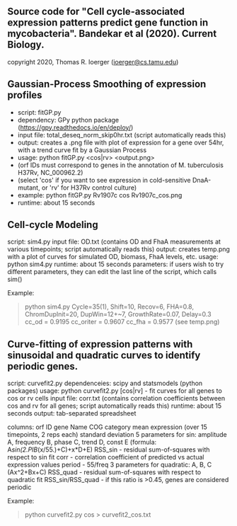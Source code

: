 Source code for "Cell cycle-associated expression patterns predict 
gene function in mycobacteria". Bandekar et al (2020). Current Biology.
-----------------------------------------------
copyright 2020, Thomas R. Ioerger (ioerger@cs.tamu.edu)


Gaussian-Process Smoothing of expression profiles
-------------------------------------------------

* script: fitGP.py
* dependency: GPy python package (https://gpy.readthedocs.io/en/deploy/)
* input file: total_deseq_norm_skip0hr.txt (script automatically reads this)
* output: creates a .png file with plot of expression for a gene over 54hr, with a trend curve fit by a Gaussian Process
* usage: python fitGP.py <orfID> <cos|rv> <output.png>
 *  (orf IDs must correspond to genes in the annotation of M. tuberculosis H37Rv, NC_000962.2)
 *  (select 'cos' if you want to see expression in cold-sensitive DnaA-mutant, or 'rv' for H37Rv control culture)
* example: python fitGP.py Rv1907c cos Rv1907c_cos.png
* runtime: about 15 seconds



Cell-cycle Modeling
-------------------

script: sim4.py
input file: OD.txt (contains OD and FhaA measurements at various timepoints; script automatically reads this)
output: creates temp.png with a plot of curves for simulated OD, biomass, FhaA levels, etc.
usage: python sim4.py
runtime: about 15 seconds
parameters: if users wish to try different parameters, they can edit the last line of the script, which calls sim()

Example: 
> python sim4.py
Cycle=35(1), Shift=10, Recov=6, FHA=0.8,
ChromDupInit=20, DupWin=12+~7, GrowthRate=0.07, Delay=0.3
cc_od = 0.9195
cc_oriter = 0.9607
cc_fha = 0.9577
(see temp.png)



Curve-fitting of expression patterns with sinusoidal and quadratic 
curves to identify periodic genes.
------------------------------------------------------------------

script: curvefit2.py
dependenceies: scipy and statsmodels (python packages)
usage: python curvefit2.py [cos|rv] - fit curves for all genes to cos or rv cells
input file: corr.txt (contains correlation coefficients between cos and rv for all genes; script automatically reads this)
runtime: about 15 seconds
output: tab-separated spreadsheet

columns:
  orf ID
  gene Name
  COG category
  mean expression (over 15 timepoints, 2 reps each)
  standard deviation
  5 parameters for sin: amplitude A, frequency B, phase C, trend D, const E (formula: A*sin(2.*PI*B*(x/55.)+C)+x*D+E)
  RSS_sin - residual sum-of-squares with respect to sin fit
  corr - correlation coefficient of predicted vs actual expression values
  period - 55/freq
  3 parameters for quadratic: A, B, C (Ax^2+Bx+C)
  RSS_quad - residual sum-of-squares with respect to quadratic fit
  RSS_sin/RSS_quad - if this ratio is >0.45, genes are considered periodic

Example:
> python curvefit2.py cos > curvefit2_cos.txt
